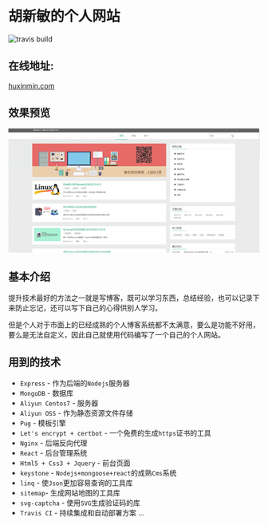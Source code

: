 # 胡新敏的个人网站
![travis build](https://www.travis-ci.org/huxinmin/huxinmin.github.io.svg?branch=master)

## 在线地址: 
[huxinmin.com](https://www.huxinmin.com)

## 效果预览
![效果预览](./thumbnail.png)

## 基本介绍
提升技术最好的方法之一就是写博客，既可以学习东西，总结经验，也可以记录下来防止忘记，还可以写下自己的心得供别人学习。

但是个人对于市面上的已经成熟的个人博客系统都不太满意，要么是功能不好用，要么是无法自定义，因此自己就使用代码编写了一个自己的个人网站。

## 用到的技术
- `Express` - 作为后端的`Nodejs`服务器
- `MongoDB` - 数据库
- `Aliyun Centos7` - 服务器
- `Aliyun OSS` - 作为静态资源文件存储
- `Pug`  - 模板引擎
- `Let's encrypt + certbot` - 一个免费的生成`https`证书的工具
- `Nginx` - 后端反向代理
- `React` - 后台管理系统
- `Html5 + Css3 + Jquery` - 前台页面
- `keystone` - `Nodejs+mongoose+react`的成熟`Cms`系统
- `linq` - 使`Json`更加容易查询的工具库
- `sitemap`- 生成网站地图的工具库
- `svg-captcha` - 使用`SVG`生成验证码的库
- `Travis CI` - 持续集成和自动部署方案
...


